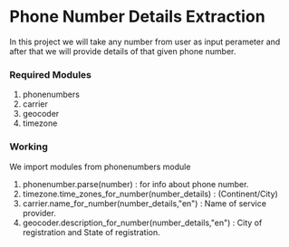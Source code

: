 # Phone Number Details Extraction

In this project we will take any number from user as input perameter and after that we will provide details of that given phone number.

### Required Modules

1. phonenumbers
2. carrier
3. geocoder
4. timezone

### Working
We import modules from phonenumbers module
1. phonenumber.parse(number) : for info about phone number.
2. timezone.time_zones_for_number(number_details) : (Continent/City)
3. carrier.name_for_number(number_details,"en") : Name of service provider.
4. geocoder.description_for_number(number_details,"en") : City of registration and State of registration.